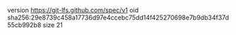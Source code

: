 version https://git-lfs.github.com/spec/v1
oid sha256:29e8739c458a17736d97e4ccebc75dd14f425270698e7b9db34f37d55cb992b8
size 21
